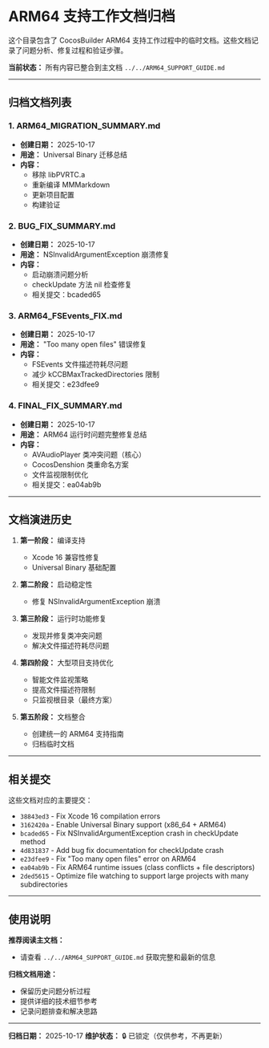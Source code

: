 # ARM64 支持工作文档归档

这个目录包含了 CocosBuilder ARM64 支持工作过程中的临时文档。这些文档记录了问题分析、修复过程和验证步骤。

**当前状态：** 所有内容已整合到主文档 `../../ARM64_SUPPORT_GUIDE.md`

---

## 归档文档列表

### 1. ARM64_MIGRATION_SUMMARY.md
- **创建日期：** 2025-10-17
- **用途：** Universal Binary 迁移总结
- **内容：**
  - 移除 libPVRTC.a
  - 重新编译 MMMarkdown
  - 更新项目配置
  - 构建验证

### 2. BUG_FIX_SUMMARY.md
- **创建日期：** 2025-10-17
- **用途：** NSInvalidArgumentException 崩溃修复
- **内容：**
  - 启动崩溃问题分析
  - checkUpdate 方法 nil 检查修复
  - 相关提交：bcaded65

### 3. ARM64_FSEvents_FIX.md
- **创建日期：** 2025-10-17
- **用途：** "Too many open files" 错误修复
- **内容：**
  - FSEvents 文件描述符耗尽问题
  - 减少 kCCBMaxTrackedDirectories 限制
  - 相关提交：e23dfee9

### 4. FINAL_FIX_SUMMARY.md
- **创建日期：** 2025-10-17
- **用途：** ARM64 运行时问题完整修复总结
- **内容：**
  - AVAudioPlayer 类冲突问题（核心）
  - CocosDenshion 类重命名方案
  - 文件监视限制优化
  - 相关提交：ea04ab9b

---

## 文档演进历史

1. **第一阶段：** 编译支持
   - Xcode 16 兼容性修复
   - Universal Binary 基础配置

2. **第二阶段：** 启动稳定性
   - 修复 NSInvalidArgumentException 崩溃

3. **第三阶段：** 运行时功能修复
   - 发现并修复类冲突问题
   - 解决文件描述符耗尽问题

4. **第四阶段：** 大型项目支持优化
   - 智能文件监视策略
   - 提高文件描述符限制
   - 只监视根目录（最终方案）

5. **第五阶段：** 文档整合
   - 创建统一的 ARM64 支持指南
   - 归档临时文档

---

## 相关提交

这些文档对应的主要提交：

- `38843ed3` - Fix Xcode 16 compilation errors
- `3162420a` - Enable Universal Binary support (x86_64 + ARM64)
- `bcaded65` - Fix NSInvalidArgumentException crash in checkUpdate method
- `4d831837` - Add bug fix documentation for checkUpdate crash
- `e23dfee9` - Fix "Too many open files" error on ARM64
- `ea04ab9b` - Fix ARM64 runtime issues (class conflicts + file descriptors)
- `2ded5615` - Optimize file watching to support large projects with many subdirectories

---

## 使用说明

**推荐阅读主文档：**
- 请查看 `../../ARM64_SUPPORT_GUIDE.md` 获取完整和最新的信息

**归档文档用途：**
- 保留历史问题分析过程
- 提供详细的技术细节参考
- 记录问题排查和解决思路

---

**归档日期：** 2025-10-17
**维护状态：** 🔒 已锁定（仅供参考，不再更新）
